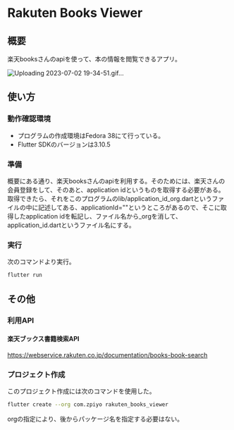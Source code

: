 # Rakuten Books Viewer

## 概要

楽天booksさんのapiを使って、本の情報を閲覧できるアプリ。

![Uploading 2023-07-02 19-34-51.gif…]()

## 使い方

### 動作確認環境

- プログラムの作成環境はFedora 38にて行っている。
- Flutter SDKのバージョンは3.10.5

### 準備

概要にある通り、楽天booksさんのapiを利用する。そのためには、楽天さんの会員登録をして、そのあと、application idというものを取得する必要がある。取得できたら、それをこのプログラムのlib/application_id_org.dartというファイルの中に記述してある、applicationId=""というところがあるので、そこに取得したapplication idを転記し、ファイル名から_orgを消して、application_id.dartというファイル名にする。

### 実行

次のコマンドより実行。

```sh
flutter run
```

## その他

### 利用API

#### 楽天ブックス書籍検索API

https://webservice.rakuten.co.jp/documentation/books-book-search

### プロジェクト作成

このプロジェクト作成には次のコマンドを使用した。

```sh
flutter create --org com.zpiyo rakuten_books_viewer
```

orgの指定により、後からパッケージ名を指定する必要はない。
